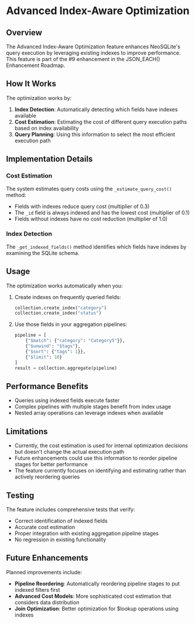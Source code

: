 # Advanced Index-Aware Optimization

## Overview

The Advanced Index-Aware Optimization feature enhances NeoSQLite's query execution by leveraging existing indexes to improve performance. This feature is part of the #9 enhancement in the JSON_EACH() Enhancement Roadmap.

## How It Works

The optimization works by:

1. **Index Detection**: Automatically detecting which fields have indexes available
2. **Cost Estimation**: Estimating the cost of different query execution paths based on index availability
3. **Query Planning**: Using this information to select the most efficient execution path

## Implementation Details

### Cost Estimation

The system estimates query costs using the `_estimate_query_cost()` method:

- Fields with indexes reduce query cost (multiplier of 0.3)
- The `_id` field is always indexed and has the lowest cost (multiplier of 0.1)
- Fields without indexes have no cost reduction (multiplier of 1.0)

### Index Detection

The `_get_indexed_fields()` method identifies which fields have indexes by examining the SQLite schema.

## Usage

The optimization works automatically when you:

1. Create indexes on frequently queried fields:
   ```python
   collection.create_index("category")
   collection.create_index("status")
   ```

2. Use those fields in your aggregation pipelines:
   ```python
   pipeline = [
       {"$match": {"category": "Category5"}},
       {"$unwind": "$tags"},
       {"$sort": {"tags": 1}},
       {"$limit": 10}
   ]
   result = collection.aggregate(pipeline)
   ```

## Performance Benefits

- Queries using indexed fields execute faster
- Complex pipelines with multiple stages benefit from index usage
- Nested array operations can leverage indexes when available

## Limitations

- Currently, the cost estimation is used for internal optimization decisions but doesn't change the actual execution path
- Future enhancements could use this information to reorder pipeline stages for better performance
- The feature currently focuses on identifying and estimating rather than actively reordering queries

## Testing

The feature includes comprehensive tests that verify:

- Correct identification of indexed fields
- Accurate cost estimation
- Proper integration with existing aggregation pipeline stages
- No regression in existing functionality

## Future Enhancements

Planned improvements include:

- **Pipeline Reordering**: Automatically reordering pipeline stages to put indexed filters first
- **Advanced Cost Models**: More sophisticated cost estimation that considers data distribution
- **Join Optimization**: Better optimization for $lookup operations using indexes